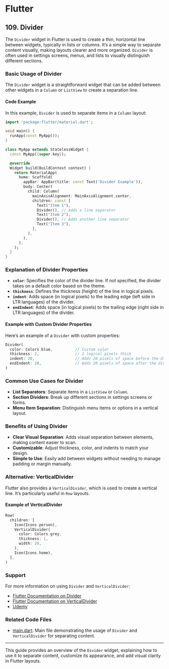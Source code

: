 # Flutter

## 109. Divider

The `Divider` widget in Flutter is used to create a thin, horizontal line between widgets, typically in lists or columns. It’s a simple way to separate content visually, making layouts clearer and more organized. `Divider` is often used in settings screens, menus, and lists to visually distinguish different sections.

### Basic Usage of Divider

The `Divider` widget is a straightforward widget that can be added between other widgets in a `Column` or `ListView` to create a separation line.

#### Code Example

In this example, `Divider` is used to separate items in a `Column` layout:

```dart
import 'package:flutter/material.dart';

void main() {
  runApp(const MyApp());
}

class MyApp extends StatelessWidget {
  const MyApp({super.key});

  @override
  Widget build(BuildContext context) {
    return MaterialApp(
      home: Scaffold(
        appBar: AppBar(title: const Text('Divider Example')),
        body: Center(
          child: Column(
            mainAxisAlignment: MainAxisAlignment.center,
            children: const [
              Text("Item 1"),
              Divider(), // Adds a line separator
              Text("Item 2"),
              Divider(), // Adds another line separator
              Text("Item 3"),
            ],
          ),
        ),
      ),
    );
  }
}
```

### Explanation of Divider Properties

- **`color`**: Specifies the color of the divider line. If not specified, the divider takes on a default color based on the theme.
- **`thickness`**: Defines the thickness (height) of the line in logical pixels.
- **`indent`**: Adds space (in logical pixels) to the leading edge (left side in LTR languages) of the divider.
- **`endIndent`**: Adds space (in logical pixels) to the trailing edge (right side in LTR languages) of the divider.

#### Example with Custom Divider Properties

Here’s an example of a `Divider` with custom properties:

```dart
Divider(
  color: Colors.blue,          // Custom color
  thickness: 2,                // 2 logical pixels thick
  indent: 20,                  // Adds 20 pixels of space before the divider
  endIndent: 20,               // Adds 20 pixels of space after the divider
)
```

### Common Use Cases for Divider

- **List Separators**: Separate items in a `ListView` or `Column`.
- **Section Dividers**: Break up different sections in settings screens or forms.
- **Menu Item Separation**: Distinguish menu items or options in a vertical layout.

### Benefits of Using Divider

- **Clear Visual Separation**: Adds visual separation between elements, making content easier to scan.
- **Customizable**: Adjust thickness, color, and indents to match your design.
- **Simple to Use**: Easily add between widgets without needing to manage padding or margin manually.

### Alternative: VerticalDivider

Flutter also provides a `VerticalDivider`, which is used to create a vertical line. It’s particularly useful in `Row` layouts.

#### Example of VerticalDivider

```dart
Row(
  children: [
    Icon(Icons.person),
    VerticalDivider(
      color: Colors.grey,
      thickness: 1,
      width: 20,
    ),
    Icon(Icons.home),
  ],
)
```

### Support

For more information on using `Divider` and `VerticalDivider`:

- [Flutter Documentation on Divider](https://api.flutter.dev/flutter/material/Divider-class.html)
- [Flutter Documentation on VerticalDivider](https://api.flutter.dev/flutter/material/VerticalDivider-class.html)
- [Udemy](https://www.udemy.com/course/flutter-dart-creez-des-applications-pour-ios-et-android/learn/lecture/26975714#overview)

### Related Code Files

- [main.dart](main.dart): Main file demonstrating the usage of `Divider` and `VerticalDivider` for separating content.

---

This guide provides an overview of the `Divider` widget, explaining how to use it to separate content, customize its appearance, and add visual clarity in Flutter layouts.
